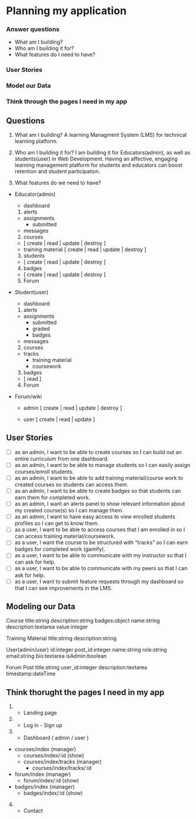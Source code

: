 # Planning my application

### Answer questions

 - What am I building?
 - Who am I building it for?
 - What features do I need to have?

### User Stories
### Model our Data
### Think through the pages I need in my app

## Questions

1. What am I building? A learning Managment System (LMS) for technical learning platform.

2. Who am I building it for? I am building it for Educators(admin), as well as students(user) in Web Development. Having an affective, engaging learning management platform for students and educators can boost retention and student participation.

3. What features do we need to have?

- Educator(admin)
  - dashboard
   1. alerts
     - assignments
       - submitted
     - messages
   2. courses
     - [ create | read | update | destroy ]
     - training material
       [ create | read | update | destroy ]
   3. students
     - [ create | read | update | destroy ]
   4. badges
     - [ create | read | update | destroy ]
   5. Forum
     
- Student(user)
  - dashboard
   1. alerts
     - assignments
       - submitted
       - graded
       - badges
     - messages
   2. courses
     - tracks
       - training material 
       - coursework
   3. badges
     - [ read ]
   4. Forum

- Forum/wiki
   - admin [ create | read | update | destroy ]
   
   - user [ create | read | update ]
## User Stories

 - [ ] as an admin, I want to be able to create courses so I can build out an entire curriculum from one dashboard.
 - [ ] as an admin, I want to be able to manage students so I can easily assign courses/enroll students.
 - [ ] as an admin, I want to be able to add training material/course work to created courses so students can access them.
 - [ ] as an admin, I want to be able to create badges so that students can earn them for completed work.
 - [ ] as an admin, I want an alerts panel to show relevant information about my created course(s) so I can manage them.
 - [ ] as an admin, I want to have easy access to view enrolled students profiles so I can get to know them.
 - [ ] as a user, I want to be able to access courses that I am enrolled in so I can access training material/coursework.
 - [ ] as a user, I want the course to be structured with "tracks" so I can earn badges for completed work (gamify).
 - [ ] as a user, I want to be able to communicate with my instructor so that I can ask for help.
 - [ ] as a user, I want to be able to communicate with my peers so that I can ask for help.
 - [ ] as a user, I want to submit feature requests through my dashboard so that I can see improvements in the LMS.

## Modeling our Data

Course
 title:string
 description:string
 badges:object
  name:string
  description:textarea
  value:integer

Training Material
 title:string
 description:string
 
User(admin/user)
 id:integer
 post_id:integer
 name:string
 role:string
 email:string
 bio:textarea
 isAdmin:boolean

Forum Post
 title:string
 user_id:integer
 description:textarea
 timestamp:dateTime
 
## Think thorught the pages I need in my app

1. - Landing page
2. - Log in - Sign up
3. - Dashboard ( admin / user )
  - courses/index (manager) 
    - courses/index/:id (show)
    - courses/index/tracks (manager)
      - courses/index/tracks/:id
  - forum/index (manager)
    - forum/index/:id (show)
  - badges/index (manager)
    - badges/index/:id (show)
4. - Contact
